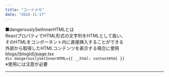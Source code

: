 ```yaml
---
title: "コードメモ"
date: "2024-11-17"
---
```


■dangerouslySetInnerHTMLとは  
ReactプロパティでHTML形式の文字列をHTMLとして扱い、  
そのHTMLをコンポーネント内に直接挿入することができる  
外部から取得したHTMLコンテンツを表示する場合に使用  
blogs/[blogId]/page.tsx  
```div dangerouslySetInnerHTML={{ __html: contentHtml }}```  
※使用には注意が必要

---
